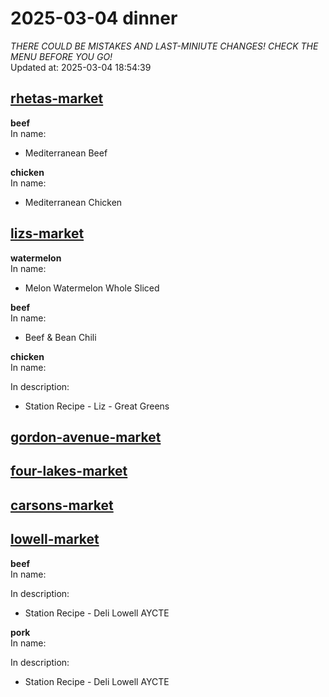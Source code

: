 # 2025-03-04 dinner  
*THERE COULD BE MISTAKES AND LAST-MINIUTE CHANGES! CHECK THE MENU BEFORE YOU GO!*  
Updated at: 2025-03-04 18:54:39  
## [rhetas-market](https://wisc-housingdining.nutrislice.com/menu/rhetas-market/dinner/2025-03-04)  
**beef**  
In name:   
 - Mediterranean Beef  
  
**chicken**  
In name:   
 - Mediterranean Chicken  
  
## [lizs-market](https://wisc-housingdining.nutrislice.com/menu/lizs-market/dinner/2025-03-04)  
**watermelon**  
In name:   
 - Melon Watermelon Whole Sliced  
  
**beef**  
In name:   
 - Beef & Bean Chili  
  
**chicken**  
In name:   
  
In description:   
 - Station Recipe - Liz - Great Greens  
  
## [gordon-avenue-market](https://wisc-housingdining.nutrislice.com/menu/gordon-avenue-market/dinner/2025-03-04)  
## [four-lakes-market](https://wisc-housingdining.nutrislice.com/menu/four-lakes-market/dinner/2025-03-04)  
## [carsons-market](https://wisc-housingdining.nutrislice.com/menu/carsons-market/dinner/2025-03-04)  
## [lowell-market](https://wisc-housingdining.nutrislice.com/menu/lowell-market/dinner/2025-03-04)  
**beef**  
In name:   
  
In description:   
 - Station Recipe - Deli Lowell AYCTE  
  
**pork**  
In name:   
  
In description:   
 - Station Recipe - Deli Lowell AYCTE  
  
  
